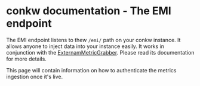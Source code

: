# conkw documentation - The EMI endpoint

The EMI endpoint listens to thew `/emi/` path on your conkw instance. It allows anyone to inject data into your instance easily. It works in conjunction with the [ExternamMetricGrabber](GRABBER_EMI.md). Please read its documentation for more details.

This page will contain information on how to authenticate the metrics ingestion once it's live.
